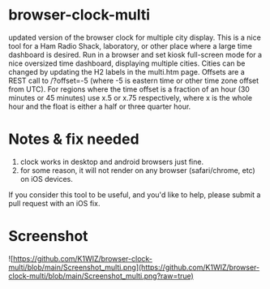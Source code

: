 # browser-clock-multi
updated version of the browser clock for multiple city display.  This is a nice tool
for a Ham Radio Shack, laboratory, or other place where a large time dashboard is
desired.   Run in a browser and set kiosk full-screen mode for a nice oversized 
time dashboard, displaying multiple cities.  Cities can be changed by updating the 
H2 labels in the multi.htm page.  Offsets are a REST call to /?offset=-5  (where
-5 is eastern time or other time zone offset from UTC).  For regions where the time 
offset is a fraction of an hour (30 minutes or 45 minutes) use x.5  or x.75 respectively, 
where x is the whole hour and the float is either a half or three quarter hour.


# Notes & fix needed
1) clock works in desktop and android browsers just fine.
2) for some reason, it will not render on any browser (safari/chrome, etc) on iOS devices.

If you consider this tool to be useful, and you'd like to help, please submit a pull
request with an iOS fix.   

# Screenshot
![https://github.com/K1WIZ/browser-clock-multi/blob/main/Screenshot_multi.png](https://github.com/K1WIZ/browser-clock-multi/blob/main/Screenshot_multi.png?raw=true)
